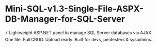 # Mini-SQL-v1.3-Single-File-ASPX-DB-Manager-for-SQL-Server
⚡ Lightweight ASP.NET panel to manage SQL Server databases via AJAX. One file. Full CRUD. Upload ready. Built for devs, pentesters &amp; sysadmins.
